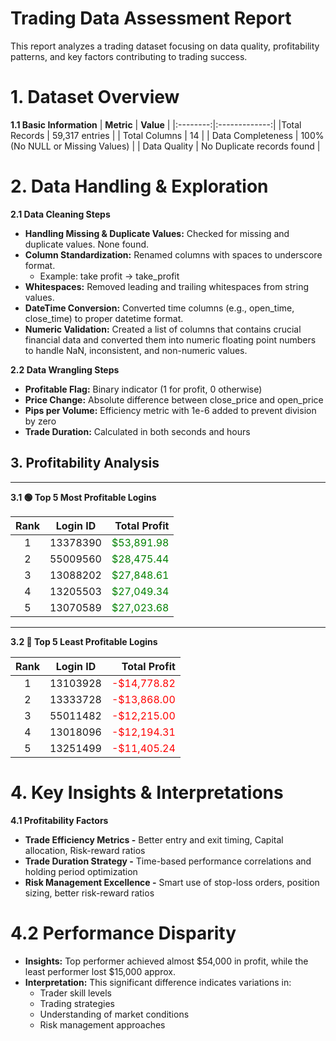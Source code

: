 # Trading Data Assessment Report
This report analyzes a trading dataset focusing on data quality, profitability patterns, and key factors contributing to trading success.

# 1. Dataset Overview
**1.1 Basic Information**
| **Metric** | **Value** |
|:--------:|:-------------:|
|Total Records | 59,317 entries | 
| Total Columns | 14 |
| Data Completeness | 100% (No NULL or Missing Values) |
| Data Quality | No Duplicate records found |


# 2. Data Handling & Exploration
**2.1 Data Cleaning Steps**

- **Handling Missing & Duplicate Values:** Checked for missing and duplicate values. None found.
- **Column Standardization:** Renamed columns with spaces to underscore format.
  - Example: take profit → take_profit
- **Whitespaces:** Removed leading and trailing whitespaces from string values.
- **DateTime Conversion:** Converted time columns (e.g., open_time, close_time) to proper datetime format.
- **Numeric Validation:** Created a list of columns that contains crucial financial data and converted them into numeric floating point numbers to handle NaN, inconsistent, and non-numeric values.

**2.2 Data Wrangling Steps**
- **Profitable Flag:** Binary indicator (1 for profit, 0 otherwise)
- **Price Change:** Absolute difference between close_price and open_price
- **Pips per Volume:** Efficiency metric with 1e-6 added to prevent division by zero
- **Trade Duration:** Calculated in both seconds and hours



## 3. Profitability Analysis


---

**3.1 🟢 Top 5 Most Profitable Logins**

| **Rank** | **Login ID** | **Total Profit** |
|:--------:|:-------------:|----------------:|
| 1 | 13378390 | <span style="color:green;">$53,891.98</span> |
| 2 | 55009560 | <span style="color:green;">$28,475.44</span> |
| 3 | 13088202 | <span style="color:green;">$27,848.61</span> |
| 4 | 13205503 | <span style="color:green;">$27,049.34</span> |
| 5 | 13070589 | <span style="color:green;">$27,023.68</span> |

---

**3.2 🔴 Top 5 Least Profitable Logins**

| **Rank** | **Login ID** | **Total Profit** |
|:--------:|:-------------:|----------------:|
| 1 | 13103928 | <span style="color:red;">-$14,778.82</span> |
| 2 | 13333728 | <span style="color:red;">-$13,868.00</span> |
| 3 | 55011482 | <span style="color:red;">-$12,215.00</span> |
| 4 | 13018096 | <span style="color:red;">-$12,194.31</span> |
| 5 | 13251499 | <span style="color:red;">-$11,405.24</span> |


# 4. Key Insights & Interpretations
**4.1 Profitability Factors**
- **Trade Efficiency Metrics -** Better entry and exit timing, Capital allocation, Risk-reward ratios
- **Trade Duration Strategy -** Time-based performance correlations and holding period optimization
- **Risk Management Excellence -** Smart use of stop-loss orders, position sizing, better risk-reward ratios

# 4.2 Performance Disparity
- **Insights:** Top performer achieved almost $54,000 in profit, while the least performer lost $15,000 approx.
- **Interpretation:** This significant difference indicates variations in:
  - Trader skill levels
  - Trading strategies
  - Understanding of market conditions
  - Risk management approaches
